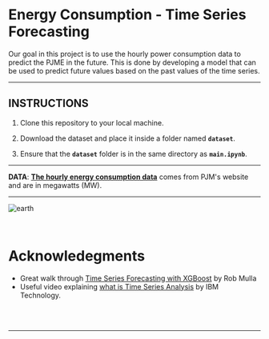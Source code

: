 # Energy Consumption - Time Series Forecasting
Our goal in this project is to use the hourly power consumption data to predict the PJME in the future. This is done by developing a model that can be used to predict future values based on the past values of the time series.

---
## INSTRUCTIONS
1. Clone this repository to your local machine.  

2. Download the dataset and place it inside a folder named **`dataset`**.  

3. Ensure that the **`dataset`** folder is in the same directory as **`main.ipynb`**.  

---

**DATA**: **[The hourly energy consumption data](https://www.kaggle.com/datasets/robikscube/hourly-energy-consumption)** comes from PJM's website and are in megawatts (MW). 


---

![earth](https://www.google.com/url?sa=i&url=https%3A%2F%2Fpropmodo.com%2Fhow-energy-forecasting-saves-money-and-resources%2F&psig=AOvVaw3V2vJStgU4Swc_Hie7I1oC&ust=1741619922283000&source=images&cd=vfe&opi=89978449&ved=0CBQQjRxqFwoTCNi0j_ql_YsDFQAAAAAdAAAAABAL)


<div><br></div>

# Acknowledegments
* Great walk through [Time Series Forecasting with XGBoost](https://www.kaggle.com/code/robikscube/time-series-forecasting-with-machine-learning-yt) by Rob Mulla
* Useful video explaining [what is Time Series Analysis](https://youtu.be/GE3JOFwTWVM?si=YrK_rY1nNUwYljHF) by IBM Technology.

<div><br></div>

<div><br></div>

---
